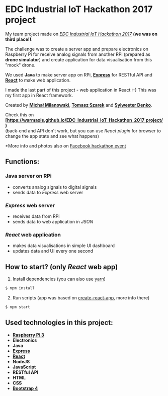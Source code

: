 # EDC Industrial IoT Hackathon 2017 project
My team project made on _[EDC Industrial IoT Hackathon 2017](http://www.edc.pl/hackathon)_ __(we was on third place!)__.

The challenge was to create a server app and prepare electronics on Raspberry Pi for receive analog signals from another RPi (prepared as __drone simulator__) and create application for data visualisation from this "mock" drone.

We used __Java__ to make server app on RPi, __[Express](https://expressjs.com/)__ for RESTful API and __[React](https://reactjs.org/)__ to make web application.

I made the last part of this project - web application in React :-) This was my first app in React framework.

Created by __[Michał Milanowski](https://www.linkedin.com/in/michalmilanowski/)__, __[Tomasz Szarek](https://www.linkedin.com/in/tomasz-szarek-798373132/)__ and __[Sylwester Denko](https://www.linkedin.com/in/sylwester-denko-35aa59113/)__.

Check this on __[https://warmaxis.github.io/EDC_Industrial_IoT_Hackathon_2017_project/)__  
(back-end and API don't work, but you can use _React plugin_ for browser to change the app state and see what happens)

*More info and photos also on [Facebook hackathon event](https://www.facebook.com/events/1443940905659841/)

## Functions:

### Java server on RPi
* converts analog signals to digital signals
* sends data to _Express_ web server

### _Express_ web server
* receives data from RPi
* sends data to web application in _JSON_

### _React_ web application
* makes data visualisations in simple UI dashboard
* updates data and UI every one second

## How to start? (only _React_ web app) 

1. Install dependencies (you can also use [yarn](https://yarnpkg.com/))
```bash
$ npm install
```

2. Run scripts (app was based on [create-react-app](https://github.com/facebook/create-react-app), more info there)
```bash
$ npm start
```

## Used technologies in this project:

* __[Raspberry Pi 3](https://www.raspberrypi.org/)__
* __Electronics__
* __Java__
* __[Express](https://expressjs.com/)__
* __[React](https://reactjs.org/)__
* __NodeJS__
* __JavaScript__
* __RESTful API__
* __HTML__
* __CSS__
* __[Bootstrap 4](https://getbootstrap.com/)__
